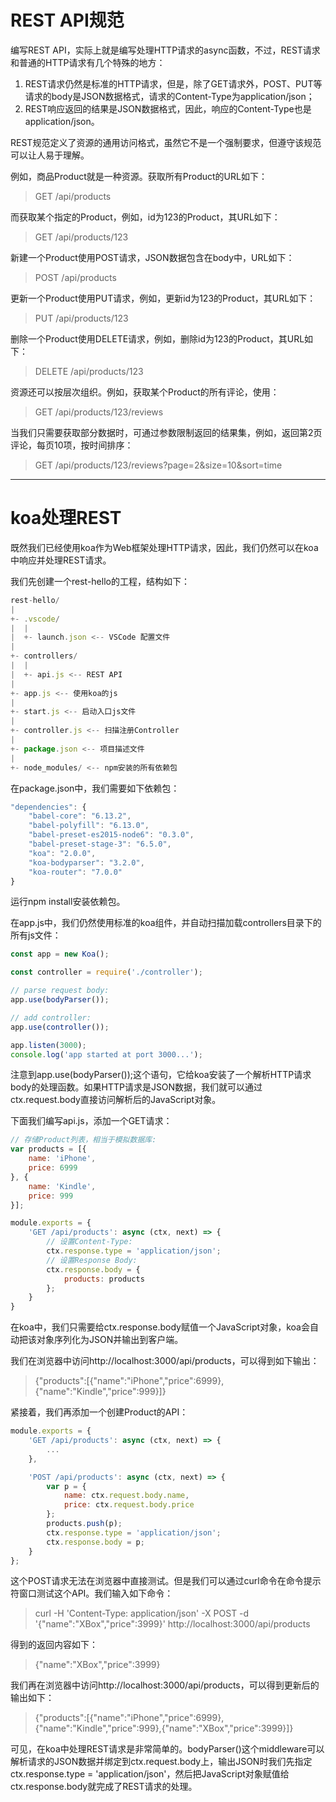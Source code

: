 # REST API规范

编写REST API，实际上就是编写处理HTTP请求的async函数，不过，REST请求和普通的HTTP请求有几个特殊的地方：

1. REST请求仍然是标准的HTTP请求，但是，除了GET请求外，POST、PUT等请求的body是JSON数据格式，请求的Content-Type为application/json；
2. REST响应返回的结果是JSON数据格式，因此，响应的Content-Type也是application/json。

REST规范定义了资源的通用访问格式，虽然它不是一个强制要求，但遵守该规范可以让人易于理解。

例如，商品Product就是一种资源。获取所有Product的URL如下：
> GET /api/products

而获取某个指定的Product，例如，id为123的Product，其URL如下：
> GET /api/products/123

新建一个Product使用POST请求，JSON数据包含在body中，URL如下：
> POST /api/products

更新一个Product使用PUT请求，例如，更新id为123的Product，其URL如下：
> PUT /api/products/123

删除一个Product使用DELETE请求，例如，删除id为123的Product，其URL如下：
> DELETE /api/products/123

资源还可以按层次组织。例如，获取某个Product的所有评论，使用：
> GET /api/products/123/reviews

当我们只需要获取部分数据时，可通过参数限制返回的结果集，例如，返回第2页评论，每页10项，按时间排序：
> GET /api/products/123/reviews?page=2&size=10&sort=time

---
# koa处理REST

既然我们已经使用koa作为Web框架处理HTTP请求，因此，我们仍然可以在koa中响应并处理REST请求。

我们先创建一个rest-hello的工程，结构如下：

```js
rest-hello/
|
+- .vscode/
|  |
|  +- launch.json <-- VSCode 配置文件
|
+- controllers/
|  |
|  +- api.js <-- REST API
|
+- app.js <-- 使用koa的js
|
+- start.js <-- 启动入口js文件
|
+- controller.js <-- 扫描注册Controller
|
+- package.json <-- 项目描述文件
|
+- node_modules/ <-- npm安装的所有依赖包
```

在package.json中，我们需要如下依赖包：

```js
"dependencies": {
    "babel-core": "6.13.2",
    "babel-polyfill": "6.13.0",
    "babel-preset-es2015-node6": "0.3.0",
    "babel-preset-stage-3": "6.5.0",
    "koa": "2.0.0",
    "koa-bodyparser": "3.2.0",
    "koa-router": "7.0.0"
}
```

运行npm install安装依赖包。

在app.js中，我们仍然使用标准的koa组件，并自动扫描加载controllers目录下的所有js文件：

```js
const app = new Koa();

const controller = require('./controller');

// parse request body:
app.use(bodyParser());

// add controller:
app.use(controller());

app.listen(3000);
console.log('app started at port 3000...');
```

注意到app.use(bodyParser());这个语句，它给koa安装了一个解析HTTP请求body的处理函数。如果HTTP请求是JSON数据，我们就可以通过ctx.request.body直接访问解析后的JavaScript对象。

下面我们编写api.js，添加一个GET请求：

```js
// 存储Product列表，相当于模拟数据库:
var products = [{
    name: 'iPhone',
    price: 6999
}, {
    name: 'Kindle',
    price: 999
}];

module.exports = {
    'GET /api/products': async (ctx, next) => {
        // 设置Content-Type:
        ctx.response.type = 'application/json';
        // 设置Response Body:
        ctx.response.body = {
            products: products
        };
    }
}
```

在koa中，我们只需要给ctx.response.body赋值一个JavaScript对象，koa会自动把该对象序列化为JSON并输出到客户端。

我们在浏览器中访问http://localhost:3000/api/products，可以得到如下输出：
> {"products":[{"name":"iPhone","price":6999},{"name":"Kindle","price":999}]}

紧接着，我们再添加一个创建Product的API：

```js
module.exports = {
    'GET /api/products': async (ctx, next) => {
        ...
    },

    'POST /api/products': async (ctx, next) => {
        var p = {
            name: ctx.request.body.name,
            price: ctx.request.body.price
        };
        products.push(p);
        ctx.response.type = 'application/json';
        ctx.response.body = p;
    }
};
```

这个POST请求无法在浏览器中直接测试。但是我们可以通过curl命令在命令提示符窗口测试这个API。我们输入如下命令：
> curl -H 'Content-Type: application/json' -X POST -d '{"name":"XBox","price":3999}' http://localhost:3000/api/products

得到的返回内容如下：
> {"name":"XBox","price":3999}

我们再在浏览器中访问http://localhost:3000/api/products，可以得到更新后的输出如下：
> {"products":[{"name":"iPhone","price":6999},{"name":"Kindle","price":999},{"name":"XBox","price":3999}]}

可见，在koa中处理REST请求是非常简单的。bodyParser()这个middleware可以解析请求的JSON数据并绑定到ctx.request.body上，输出JSON时我们先指定ctx.response.type = 'application/json'，然后把JavaScript对象赋值给ctx.response.body就完成了REST请求的处理。